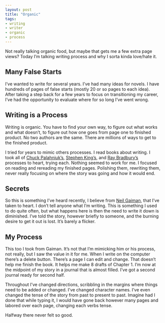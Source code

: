 ```yaml
---
layout: post
title: "Organic"
tags: 
- writing
- writer
- organic
- process
---
```


Not really talking organic food, but maybe that gets me a few extra page views? Today I’m talking writing process and why I sorta kinda love/hate it. 

## Many False Starts

I’ve wanted to write for several years. I’ve had many ideas for novels. I have hundreds of pages of false starts (mostly 20 or so pages to each idea). After taking a step back for a few years to focus on transitioning my career, I’ve had the opportunity to evaluate where for so long I’ve went wrong.

## Writing is a Process

Writing is organic. You have to find your own way, to figure out what works and what doesn’t, to figure out how one goes from page one to finished product. No two authors are the same. There are millions of ways to get to the finished product.

I tried for years to mimic others processes. I read books about writing. I took all of [Chuck Palahniuk’s](http://chuckpalahniuk.net/features/13-writing-tips), [Stephen King’s](http://www.amazon.com/On-Writing-Anniversary-Edition-Memoir/dp/1439156816), and [Ray Bradbury’s](http://www.amazon.com/Zen-Art-Writing-Releasing-Creative/dp/0553296345/ref=sr_1_2?s=books&ie=UTF8&qid=1456242790&sr=1-2&keywords=ray+bradbury+on+writing) processes to heart, trying each. Nothing seemed to work for me. I focused on reading and rereading my finished pages. Polishing them, rewriting them, never really focusing on where the story was going and how it would end.

## Secrets

So this is something I’ve heard recently, I believe from [Neil Gaiman](https://twitter.com/neilhimself), that I’ve taken to heart. I don’t tell anyone what I’m writing. This is something I used to do quite often, but what happens here is then the need to write it down is diminished. I’ve told the story, however briefly to someone, and the burning desire to get it out is lost. It’s barely a flicker. 

## My Process

This too I took from Gaiman. It’s not that I’m mimicking him or his process, not really, but I saw the value in it for me. When I write on the computer there’s a delete button. There’s a page I can edit and change. That doesn’t help me finish the book. It helps me make 8 drafts of Chapter 1. I’m now at the midpoint of my story in a journal that is almost filled. I’ve got a second journal ready for second half. 

Throughout I’ve changed directions, scribbling in the margins where things need to be added or changed. I’ve changed character names. I’ve even changed the tense of the story from past to present to past. Imagine had I done that while typing it, I would have gone back however many pages and labored over each page, changing each verbs tense. 

Halfway there never felt so good. 
